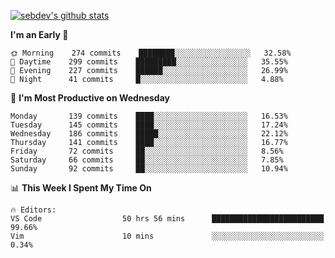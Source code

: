 [![sebdev's github stats](https://github-readme-stats.vercel.app/api?username=sebdeveloper6952&theme=vue-dark)](https://github.com/anuraghazra/github-readme-stats)
<!--START_SECTION:waka-->
**I'm an Early 🐤** 

```text
🌞 Morning    274 commits    ████████░░░░░░░░░░░░░░░░░   32.58% 
🌆 Daytime    299 commits    █████████░░░░░░░░░░░░░░░░   35.55% 
🌃 Evening    227 commits    ██████░░░░░░░░░░░░░░░░░░░   26.99% 
🌙 Night      41 commits     █░░░░░░░░░░░░░░░░░░░░░░░░   4.88%

```
📅 **I'm Most Productive on Wednesday** 

```text
Monday       139 commits    ████░░░░░░░░░░░░░░░░░░░░░   16.53% 
Tuesday      145 commits    ████░░░░░░░░░░░░░░░░░░░░░   17.24% 
Wednesday    186 commits    █████░░░░░░░░░░░░░░░░░░░░   22.12% 
Thursday     141 commits    ████░░░░░░░░░░░░░░░░░░░░░   16.77% 
Friday       72 commits     ██░░░░░░░░░░░░░░░░░░░░░░░   8.56% 
Saturday     66 commits     ██░░░░░░░░░░░░░░░░░░░░░░░   7.85% 
Sunday       92 commits     ██░░░░░░░░░░░░░░░░░░░░░░░   10.94%

```


📊 **This Week I Spent My Time On** 

```text
🔥 Editors: 
VS Code                  50 hrs 56 mins      █████████████████████████   99.66% 
Vim                      10 mins             ░░░░░░░░░░░░░░░░░░░░░░░░░   0.34%

```


<!--END_SECTION:waka-->
